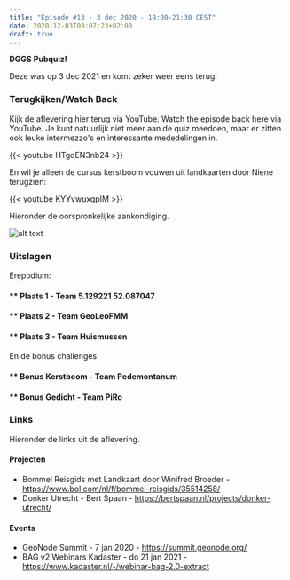 ```yaml
---
title: "Episode #13 - 3 dec 2020 - 19:00-21:30 CEST"
date: 2020-12-03T09:07:23+02:00
draft: true
---
```


__DGGS Pubquiz!__ 

Deze was op 3 dec 2021 en komt zeker weer eens terug!
 
### Terugkijken/Watch Back

Kijk de aflevering hier terug via YouTube. Watch the episode back here via YouTube.
Je kunt natuurlijk niet meer aan de quiz meedoen, maar er zitten ook leuke
intermezzo's en interessante mededelingen in.

{{< youtube HTgdEN3nb24 >}}   

En wil je alleen de cursus kerstboom vouwen uit landkaarten door Niene terugzien:

{{< youtube KYYvwuxqpIM >}}   

Hieronder de oorspronkelijke aankondiging.

![alt text](/images/episode-0013/pubquiz_aankondiging.jpg)

### Uitslagen

Erepodium:

#### ** Plaats 1 - Team 5.129221 52.087047 
#### ** Plaats 2 - Team GeoLeoFMM
#### ** Plaats 3 - Team Huismussen

En de bonus challenges:

#### ** Bonus Kerstboom - Team Pedemontanum
#### ** Bonus Gedicht - Team PiRo
 
### Links
Hieronder de links uit de aflevering.

#### Projecten

* Bommel Reisgids met Landkaart door Winifred Broeder - https://www.bol.com/nl/f/bommel-reisgids/35514258/
* Donker Utrecht - Bert Spaan - https://bertspaan.nl/projects/donker-utrecht/

#### Events

* GeoNode Summit - 7 jan 2020 - https://summit.geonode.org/
* BAG v2 Webinars Kadaster - do 21 jan 2021 - https://www.kadaster.nl/-/webinar-bag-2.0-extract


